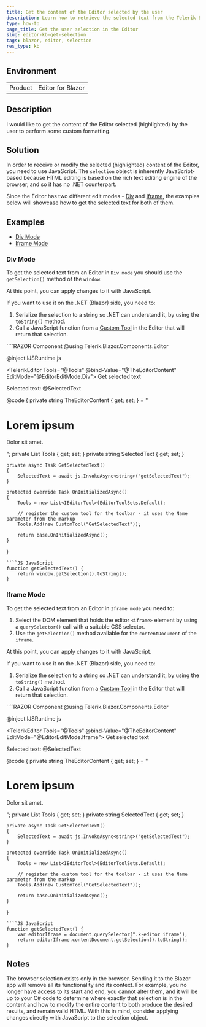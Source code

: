 ```yaml
---
title: Get the content of the Editor selected by the user
description: Learn how to retrieve the selected text from the Telerik Editor using JavaScript to apply custom formatting dynamically.
type: how-to
page_title: Get the user selection in the Editor
slug: editor-kb-get-selection
tags: blazor, editor, selection
res_type: kb
---
```


## Environment
<table>
	<tbody>
		<tr>
			<td>Product</td>
			<td>Editor for Blazor</td>
		</tr>
	</tbody>
</table>


## Description

I would like to get the content of the Editor selected (highlighted) by the user to perform some custom formatting.


## Solution

In order to receive or modify the selected (highlighted) content of the Editor, you need to use JavaScript. The `selection` object is inherently JavaScript-based because HTML editing is based on the rich text editing engine of the browser, and so it has no .NET counterpart.

Since the Editor has two different edit modes - [Div](slug://editor-edit-modes-div) and [Iframe](slug://editor-edit-modes-iframe), the examples below will showcase how to get the selected text for both of them. 

## Examples

* [Div Mode](#div-mode)
* [Iframe Mode](#iframe-mode)

### Div Mode

To get the selected text from an Editor in `Div mode` you should use the `getSelection()` method of the `window`.

At this point, you can apply changes to it with JavaScript.

If you want to use it on the .NET (Blazor) side, you need to:

1. Serialize the selection to a string so .NET can understand it, by using the `toString()` method.
1. Call a JavaScript function from a [Custom Tool](slug://editor-custom-tools) in the Editor that will return that selection.

<div class="skip-repl"></div>
````RAZOR Component
@using Telerik.Blazor.Components.Editor

@inject IJSRuntime js

<TelerikEditor Tools="@Tools" @bind-Value="@TheEditorContent" EditMode="@EditorEditMode.Div">
    <EditorCustomTools>
        <EditorCustomTool Name="GetSelectedText">
            <TelerikButton OnClick="@GetSelectedText">Get selected text</TelerikButton>
        </EditorCustomTool>
    </EditorCustomTools>
</TelerikEditor>

Selected text: @SelectedText

@code {
    private string TheEditorContent { get; set; } = "<h1>Lorem ipsum</h1><p>Dolor sit amet.</p>";
    private List<IEditorTool> Tools { get; set; }
    private string SelectedText { get; set; }
    
    private async Task GetSelectedText()
    {
        SelectedText = await js.InvokeAsync<string>("getSelectedText");
    }

    protected override Task OnInitializedAsync()
    {
        Tools = new List<IEditorTool>(EditorToolSets.Default);

        // register the custom tool for the toolbar - it uses the Name parameter from the markup
        Tools.Add(new CustomTool("GetSelectedText"));

        return base.OnInitializedAsync();
    }
}
````
````JS JavaScript
function getSelectedText() {
    return window.getSelection().toString();
}
````

### Iframe Mode

To get the selected text from an Editor in `Iframe mode` you need to:

1. Select the DOM element that holds the editor `<iframe>` element by using a `querySelector()` call with a suitable CSS selector.
1. Use the `getSelection()` method available for the `contentDocument` of the `iframe`.


At this point, you can apply changes to it with JavaScript.

If you want to use it on the .NET (Blazor) side, you need to:

1. Serialize the selection to a string so .NET can understand it, by using the `toString()` method.
1. Call a JavaScript function from a [Custom Tool](slug://editor-custom-tools) in the Editor that will return that selection.

<div class="skip-repl"></div>
````RAZOR Component
@using Telerik.Blazor.Components.Editor

@inject IJSRuntime js

<TelerikEditor Tools="@Tools" @bind-Value="@TheEditorContent" EditMode="@EditorEditMode.Iframe">
    <EditorCustomTools>
        <EditorCustomTool Name="GetSelectedText">
            <TelerikButton OnClick="@GetSelectedText">Get selected text</TelerikButton>
        </EditorCustomTool>
    </EditorCustomTools>
</TelerikEditor>

Selected text: @SelectedText

@code {
    private string TheEditorContent { get; set; } = "<h1>Lorem ipsum</h1><p>Dolor sit amet.</p>";
    private List<IEditorTool> Tools { get; set; }
    private string SelectedText { get; set; }
    
    private async Task GetSelectedText()
    {
        SelectedText = await js.InvokeAsync<string>("getSelectedText");
    }

    protected override Task OnInitializedAsync()
    {
        Tools = new List<IEditorTool>(EditorToolSets.Default);

        // register the custom tool for the toolbar - it uses the Name parameter from the markup
        Tools.Add(new CustomTool("GetSelectedText"));

        return base.OnInitializedAsync();
    }
}
````
````JS JavaScript
function getSelectedText() {
    var editorIframe = document.querySelector(".k-editor iframe");
    return editorIframe.contentDocument.getSelection().toString();
}
````

## Notes

The browser selection exists only in the browser. Sending it to the Blazor app will remove all its functionality and its context. For example, you no longer have access to its start and end, you cannot alter them, and it will be up to your C# code to determine where exactly that selection is in the content and how to modify the entire content to both produce the desired results, and remain valid HTML. With this in mind, consider applying changes directly with JavaScript to the selection object.



